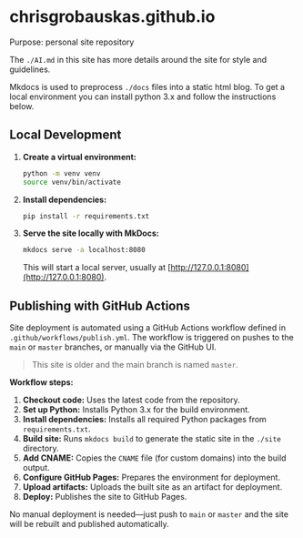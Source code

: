 # chrisgrobauskas.github.io
Purpose: personal site repository

The `./AI.md` in this site has more details around the site for style and guidelines.

Mkdocs is used to preprocess `./docs` files into a static html blog. To get a local environment you can install python 3.x and follow the instructions below.

## Local Development

1. **Create a virtual environment:**
    ```bash
    python -m venv venv
    source venv/bin/activate
    ```

2. **Install dependencies:**
    ```bash
    pip install -r requirements.txt
    ```

3. **Serve the site locally with MkDocs:**
    ```bash
    mkdocs serve -a localhost:8080
    ```
    This will start a local server, usually at [http://127.0.0.1:8080](http://127.0.0.1:8080).

## Publishing with GitHub Actions

Site deployment is automated using a GitHub Actions workflow defined in `.github/workflows/publish.yml`. The workflow is triggered on pushes to the `main` or `master` branches, or manually via the GitHub UI.

> This site is older and the main branch is named `master`.

**Workflow steps:**
1. **Checkout code:** Uses the latest code from the repository.
2. **Set up Python:** Installs Python 3.x for the build environment.
3. **Install dependencies:** Installs all required Python packages from `requirements.txt`.
4. **Build site:** Runs `mkdocs build` to generate the static site in the `./site` directory.
5. **Add CNAME:** Copies the `CNAME` file (for custom domains) into the build output.
6. **Configure GitHub Pages:** Prepares the environment for deployment.
7. **Upload artifacts:** Uploads the built site as an artifact for deployment.
8. **Deploy:** Publishes the site to GitHub Pages.

No manual deployment is needed—just push to `main` or `master` and the site will be rebuilt and published automatically.